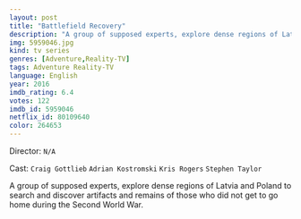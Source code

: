 ```yaml
---
layout: post
title: "Battlefield Recovery"
description: "A group of supposed experts, explore dense regions of Latvia and Poland to search and discover artifacts and remains of those who did not get to go home during the Second World War..."
img: 5959046.jpg
kind: tv series
genres: [Adventure,Reality-TV]
tags: Adventure Reality-TV 
language: English
year: 2016
imdb_rating: 6.4
votes: 122
imdb_id: 5959046
netflix_id: 80109640
color: 264653
---
```

Director: `N/A`  

Cast: `Craig Gottlieb` `Adrian Kostromski` `Kris Rogers` `Stephen Taylor` 

A group of supposed experts, explore dense regions of Latvia and Poland to search and discover artifacts and remains of those who did not get to go home during the Second World War.